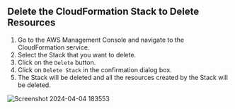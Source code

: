 ## Delete the CloudFormation Stack to Delete Resources

1. Go to the AWS Management Console and navigate to the CloudFormation service.
2. Select the Stack that you want to delete.
3. Click on the `Delete` button.
4. Click on `Delete Stack` in the confirmation dialog box.
5. The Stack will be deleted and all the resources created by the Stack will be deleted.

![Screenshot 2024-04-04 183553](https://github.com/mathesh-me/two-tier-architecture-aws-cf/assets/144098846/0f748977-e199-4b22-9bc4-027e6c3aed94)
